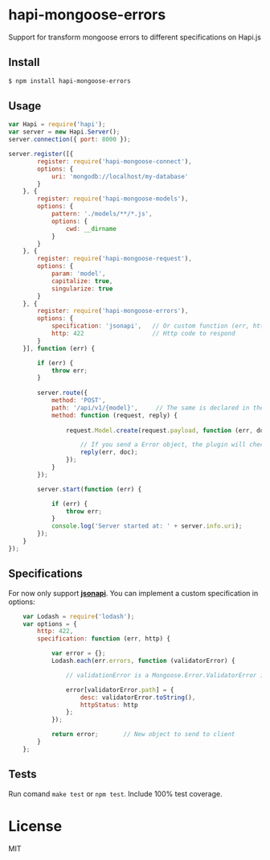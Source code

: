 # hapi-mongoose-errors

Support for transform mongoose errors to different specifications on Hapi.js

## Install

```bash
$ npm install hapi-mongoose-errors
```

## Usage

```javascript
var Hapi = require('hapi');
var server = new Hapi.Server();
server.connection({ port: 8000 });

server.register([{
        register: require('hapi-mongoose-connect'),
        options: {
            uri: 'mongodb://localhost/my-database'
        }
    }, {
        register: require('hapi-mongoose-models'),
        options: {
            pattern: './models/**/*.js',
            options: {
                cwd: __dirname
            }
        }
    }, {
        register: require('hapi-mongoose-request'),
        options: {
            param: 'model',
            capitalize: true,
            singularize: true
        }
    }, {
        register: require('hapi-mongoose-errors'),
        options: {
            specification: 'jsonapi',   // Or custom function (err, http)
            http: 422                   // Http code to respond
        }   
    }], function (err) {

        if (err) {
            throw err;
        }
        
        server.route({
            method: 'POST',
            path: '/api/v1/{model}',     // The same is declared in the options
            method: function (request, reply) {
                
                request.Model.create(request.payload, function (err, doc) {

                    // If you send a Error object, the plugin will check if can convert to declare specification
                    reply(err, doc);
                });
            }
        });

        server.start(function (err) {

            if (err) {
                throw err;
            }
            console.log('Server started at: ' + server.info.uri);
        });
    }
});
```

## Specifications
For now only support [**jsonapi**](http://jsonapi.org). You can implement a custom specification in options:

```javascript
    var Lodash = require('lodash');
    var options = {
        http: 422,
        specification: function (err, http) {

            var error = {};
            Lodash.each(err.errors, function (validatorError) {

                // validationError is a Mongoose.Error.ValidatorError instance

                error[validatorError.path] = {
                    desc: validatorError.toString(),
                    httpStatus: http
                };
            });

            return error;       // New object to send to client
        }
    };
```

## Tests
Run comand `make test` or `npm test`. Include 100% test coverage.

# License
MIT